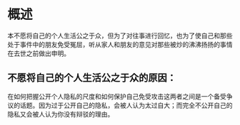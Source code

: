 # 概述
本不愿将自己的个人生活公之于众，但为了对往事进行回忆，也为了使自己和那些处于事件中的朋友免受冤屈，听从家人和朋友的意见对那些被炒的沸沸扬扬的事情在去世之前做出申明。

## 不愿将自己的个人生活公之于众的原因：
在如何把握公开个人隐私的尺度和如何保护自己免受攻击这两者之间是一个备受争议的话题。因为过于公开自己的隐私，会被人认为太过自大；而完全不公开自己的隐私又会被人认为你没有辩驳的理由。
